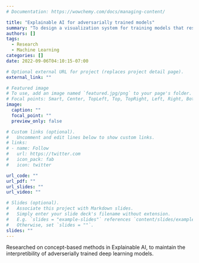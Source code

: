 ```yaml
---
# Documentation: https://wowchemy.com/docs/managing-content/

title: "Explainable AI for adversarially trained models"
summary: "To design a visualization system for training models that resist adversarial attacks and remain interpretable"
authors: []
tags: 
  - Research
  - Machine Learning
categories: []
date: 2022-09-06T04:10:15-07:00

# Optional external URL for project (replaces project detail page).
external_link: ""

# Featured image
# To use, add an image named `featured.jpg/png` to your page's folder.
# Focal points: Smart, Center, TopLeft, Top, TopRight, Left, Right, BottomLeft, Bottom, BottomRight.
image:
  caption: ""
  focal_point: ""
  preview_only: false

# Custom links (optional).
#   Uncomment and edit lines below to show custom links.
# links:
# - name: Follow
#   url: https://twitter.com
#   icon_pack: fab
#   icon: twitter

url_code: ""
url_pdf: ""
url_slides: ""
url_video: ""

# Slides (optional).
#   Associate this project with Markdown slides.
#   Simply enter your slide deck's filename without extension.
#   E.g. `slides = "example-slides"` references `content/slides/example-slides.md`.
#   Otherwise, set `slides = ""`.
slides: ""
---
```


Researched on concept-based methods in Explainable AI, to maintain the interpretibility of adverserially trained deep learning models.

